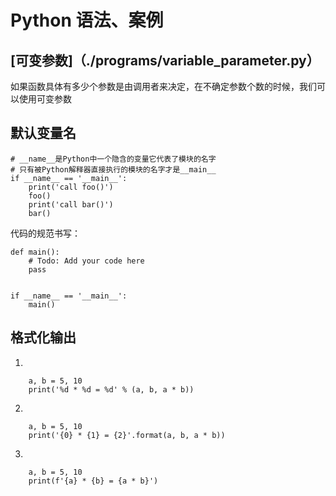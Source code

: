 # Python 语法、案例

## [可变参数]（./programs/variable_parameter.py）

如果函数具体有多少个参数是由调用者来决定，在不确定参数个数的时候，我们可以使用可变参数

## 默认变量名

    # __name__是Python中一个隐含的变量它代表了模块的名字
    # 只有被Python解释器直接执行的模块的名字才是__main__
    if __name__ == '__main__':
        print('call foo()')
        foo()
        print('call bar()')
        bar()

代码的规范书写：

    def main():
        # Todo: Add your code here
        pass


    if __name__ == '__main__':
        main()

## 格式化输出
1.

    
        a, b = 5, 10
        print('%d * %d = %d' % (a, b, a * b))
    
2.

        a, b = 5, 10
        print('{0} * {1} = {2}'.format(a, b, a * b))

3.

        a, b = 5, 10
        print(f'{a} * {b} = {a * b}')




